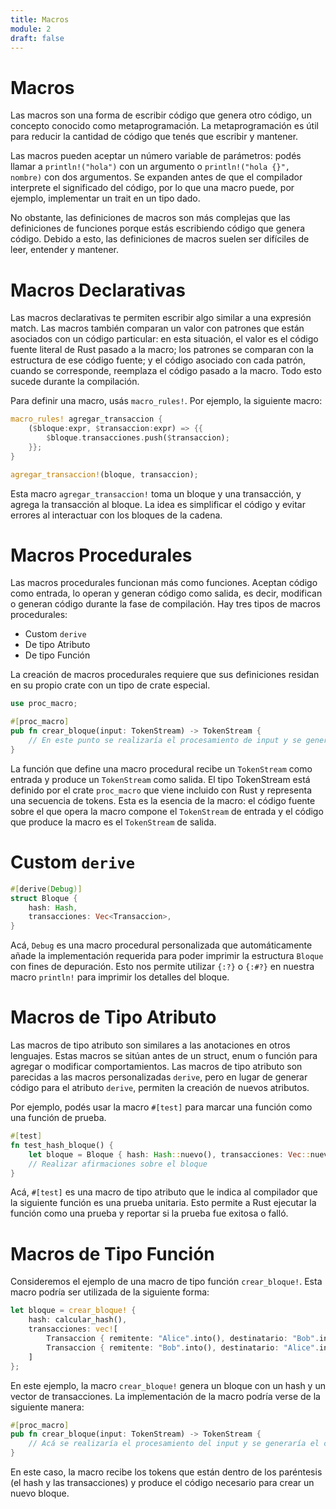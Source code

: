 ```yaml
---
title: Macros
module: 2
draft: false
---
```


# Macros

Las macros son una forma de escribir código que genera otro código, un concepto conocido como metaprogramación. La metaprogramación es útil para reducir la cantidad de código que tenés que escribir y mantener.

Las macros pueden aceptar un número variable de parámetros: podés llamar a `println!("hola")` con un argumento o `println!("hola {}", nombre)` con dos argumentos. Se expanden antes de que el compilador interprete el significado del código, por lo que una macro puede, por ejemplo, implementar un trait en un tipo dado.

No obstante, las definiciones de macros son más complejas que las definiciones de funciones porque estás escribiendo código que genera código. Debido a esto, las definiciones de macros suelen ser difíciles de leer, entender y mantener.

# Macros Declarativas

Las macros declarativas te permiten escribir algo similar a una expresión match. Las macros también comparan un valor con patrones que están asociados con un código particular: en esta situación, el valor es el código fuente literal de Rust pasado a la macro; los patrones se comparan con la estructura de ese código fuente; y el código asociado con cada patrón, cuando se corresponde, reemplaza el código pasado a la macro. Todo esto sucede durante la compilación.

Para definir una macro, usás `macro_rules!`. Por ejemplo, la siguiente macro:

```rust
macro_rules! agregar_transaccion {
    ($bloque:expr, $transaccion:expr) => {{
        $bloque.transacciones.push($transaccion);
    }};
}

agregar_transaccion!(bloque, transaccion);
```

Esta macro `agregar_transaccion!` toma un bloque y una transacción, y agrega la transacción al bloque. La idea es simplificar el código y evitar errores al interactuar con los bloques de la cadena.

# Macros Procedurales

Las macros procedurales funcionan más como funciones. Aceptan código como entrada, lo operan y generan código como salida, es decir, modifican o generan código durante la fase de compilación. Hay tres tipos de macros procedurales:

- Custom `derive`
- De tipo Atributo
- De tipo Función

La creación de macros procedurales requiere que sus definiciones residan en su propio crate con un tipo de crate especial.

```rust
use proc_macro;

#[proc_macro]
pub fn crear_bloque(input: TokenStream) -> TokenStream {
    // En este punto se realizaría el procesamiento de input y se generaría el código necesario para crear un nuevo bloque.
}
```

La función que define una macro procedural recibe un `TokenStream` como entrada y produce un `TokenStream` como salida. El tipo TokenStream está definido por el crate `proc_macro` que viene incluido con Rust y representa una secuencia de tokens. Esta es la esencia de la macro: el código fuente sobre el que opera la macro compone el `TokenStream` de entrada y el código que produce la macro es el `TokenStream` de salida.

# Custom `derive`

```rust
#[derive(Debug)]
struct Bloque {
    hash: Hash,
    transacciones: Vec<Transaccion>,
}
```

Acá, `Debug` es una macro procedural personalizada que automáticamente añade la implementación requerida para poder imprimir la estructura `Bloque` con fines de depuración. Esto nos permite utilizar `{:?}` o `{:#?}` en nuestra macro `println!` para imprimir los detalles del bloque.

# Macros de Tipo Atributo

Las macros de tipo atributo son similares a las anotaciones en otros lenguajes. Estas macros se sitúan antes de un struct, enum o función para agregar o modificar comportamientos. Las macros de tipo atributo son parecidas a las macros personalizadas `derive`, pero en lugar de generar código para el atributo `derive`, permiten la creación de nuevos atributos.

Por ejemplo, podés usar la macro `#[test]` para marcar una función como una función de prueba.

```rust
#[test]
fn test_hash_bloque() {
    let bloque = Bloque { hash: Hash::nuevo(), transacciones: Vec::nuevo() };
    // Realizar afirmaciones sobre el bloque
}
```

Acá, `#[test]` es una macro de tipo atributo que le indica al compilador que la siguiente función es una prueba unitaria. Esto permite a Rust ejecutar la función como una prueba y reportar si la prueba fue exitosa o falló.

# Macros de Tipo Función

Consideremos el ejemplo de una macro de tipo función `crear_bloque!`. Esta macro podría ser utilizada de la siguiente forma:

```rust
let bloque = crear_bloque! {
    hash: calcular_hash(),
    transacciones: vec![
        Transaccion { remitente: "Alice".into(), destinatario: "Bob".into(), cantidad: 50 },
        Transaccion { remitente: "Bob".into(), destinatario: "Alice".into(), cantidad: 25 },
    ]
};
```

En este ejemplo, la macro `crear_bloque!` genera un bloque con un hash y un vector de transacciones. La implementación de la macro podría verse de la siguiente manera:

```rust
#[proc_macro]
pub fn crear_bloque(input: TokenStream) -> TokenStream {
    // Acá se realizaría el procesamiento del input y se generaría el código necesario para crear un nuevo bloque.
}
```

En este caso, la macro recibe los tokens que están dentro de los paréntesis (el hash y las transacciones) y produce el código necesario para crear un nuevo bloque.
